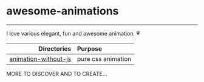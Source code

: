 # awesome-animations
---

I love various elegant, fun and awesome animation. 💗

| Directories | Purpose |
| ---:|:--- |
| [animation-without-js](./animation-without-js) | pure css animation |


MORE TO DISCOVER AND TO CREATE...